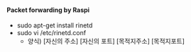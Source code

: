 #### Packet forwarding by Raspi
  - sudo apt-get install rinetd
  - sudo vi /etc/rinetd.conf
    - 양식) [자신의 주소] [자신의 포트] [목적지주소] [목적지포트]
